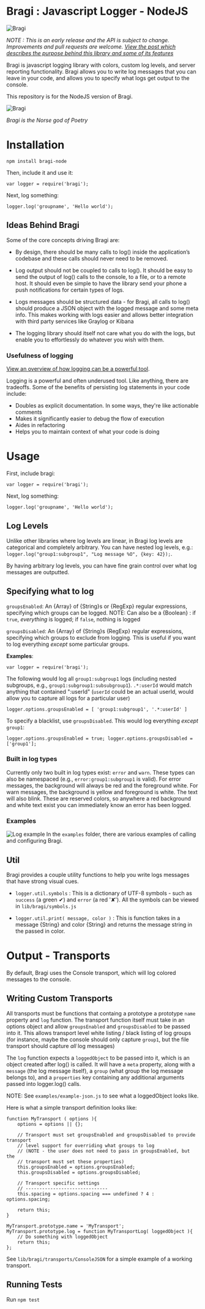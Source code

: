 # Bragi : Javascript Logger - NodeJS 

![Bragi](http://s3.amazonaws.com/vasir-assets/bragi/bragi-log-small.gif)

*NOTE : This is an early release and the API is subject to change. Improvements and pull requests are welcome. [View the post which describes the purpose behind this library and some of its features](http://vasir.net/blog/development/how-logging-made-me-a-better-developer)*

Bragi is javascript logging library with colors, custom log levels, and server reporting functionality. Bragi allows you to write log messages that you can leave in your code, and allows you to specify what logs get output to the console.

This repository is for the NodeJS version of Bragi. 

![Bragi](http://38.media.tumblr.com/tumblr_lcdao4PDgj1qbz35lo1_500.jpg)

*Bragi is the Norse god of Poetry*

# Installation

`npm install bragi-node`

Then, include it and use it:

`var logger = require('bragi');`

Next, log something:

`logger.log('groupname', 'Hello world');`



## Ideas Behind Bragi

Some of the core concepts driving Bragi are:

* By design, there should be many calls to log() inside the application’s codebase and these calls should never need to be removed. 

* Log output should not be coupled to calls to log(). It should be easy to send the output of log() calls to the console, to a file, or to a remote host. It should even be simple to have the library send your phone a push notifications for certain types of logs.

* Logs messages should be structured data - for Bragi, all calls to log() should produce a JSON object with the logged message and some meta info. This makes working with logs easier and allows better integration with third party services like Graylog or Kibana

* The logging library should itself not care what you do with the logs, but enable you to effortlessly do whatever you wish with them.


### Usefulness of logging

[View an overview of how logging can be a powerful tool](http://vasir.net/blog/development/how-logging-made-me-a-better-developer).

Logging is a powerful and often underused tool. Like anything, there are tradeoffs. Some of the benefits of persisting log statements in your code include:

* Doubles as explicit documentation. In some ways, they're like actionable comments
* Makes it significantly easier to debug the flow of execution
* Aides in refactoring
* Helps you to maintain context of what your code is doing


# Usage
First, include bragi:

`var logger = require('bragi');`

Next, log something:

`logger.log('groupname', 'Hello world');`


## Log Levels
Unlike other libraries where log levels are linear, in Bragi log levels are categorical and completely arbitrary. You can have nested log levels, e.g.: `logger.log("group1:subgroup1", "Log message %O", {key: 42});`. 

By having arbitrary log levels, you can have fine grain control over what log messages are outputted. 

## Specifying what to log

`groupsEnabled`: An {Array} of {String}s or {RegExp} regular expressions, specifying which groups can be logged. NOTE: Can also be a {Boolean} : if `true`, *everything* is logged; if `false`, nothing is logged

`groupsDisabled`: An {Array} of {String}s {RegExp} regular expressions, specifying which groups to exclude from logging. This is useful if you want to log everything *except* some particular groups.

**Examples**:

`var logger = require('bragi');`

The following would log all `group1:subgroup1` logs (including nested subgroups, e.g., `group1:subgroup1:subsubgroup1`). `.*:userId` would match anything that contained ":userId" (`userId` could be an actual userId, would allow you to capture all logs for a particular user)

`logger.options.groupsEnabled = [ 'group1:subgroup1', '.*:userId' ]` 

To specify a blacklist, use `groupsDisabled`. This would log everything *except* `group1`:

`logger.options.groupsEnabled = true; logger.options.groupsDisabled = ['group1'];`  

### Built in log types
Currently only two built in log types exist: `error` and `warn`. These types can also be namespaced (e.g., `error:group1:subgroup1` is valid). For error messages, the background will always be red and the foreground white. For warn messages, the background is yellow and foreground is white. The text will also blink. These are reserved colors, so anywhere a red background and white text exist you can immediately know an error has been logged.

### Examples
![Log example](http://s3.amazonaws.com/vasir-assets/bragi/bragi-log-still-small.png)
In the `examples` folder, there are various examples of calling and configuring Bragi.

## Util
Bragi provides a couple utility functions to help you write logs messages that have strong visual cues.

* `logger.util.symbols` : This is a dictionary of UTF-8 symbols - such as `success` (a green ✔︎) and  `error` (a red '✘'). All the symbols can be viewed in `lib/bragi/symbols.js`

* `logger.util.print( message, color )` : This is function takes in a message {String} and color {String} and returns the message string in the passed in color.

# Output - Transports
By default, Bragi uses the Console transport, which will log colored messages to the console.

## Writing Custom Transports
All transports must be functions that containg a prototype a prototype `name` property and `log` function. The transport function itself must take in an options object and allow `groupsEnabled` and `groupsDisabled` to be passed into it. This allows transport level white listing / black listing of log groups (for instance, maybe the console should only capture `group1`, but the file transport should capture *all* log messages)

The `log` function expects a `loggedObject` to be passed into it, which is an object created after log() is called. It will have a `meta` property, along with a `message` (the log message itself), a `group` (what group the log message belongs to), and a `properties` key containing any additional arguments passed into logger.log() calls.

NOTE: See `examples/example-json.js` to see what a loggedObject looks like.

Here is what a simple transport definition looks like:

    function MyTransport ( options ){
        options = options || {};

        // Transport must set groupsEnabled and groupsDisabled to provide transport 
        // level support for overriding what groups to log
        // (NOTE - the user does not need to pass in groupsEnabled, but the 
        // transport must set these properties)
        this.groupsEnabled = options.groupsEnabled;
        this.groupsDisabled = options.groupsDisabled;

        // Transport specific settings
        // ------------------------------
        this.spacing = options.spacing === undefined ? 4 : options.spacing;

        return this;
    }

    MyTransport.prototype.name = 'MyTransport';
    MyTransport.prototype.log = function MyTransportLog( loggedObject ){
        // Do something with loggedObject 
        return this;
    };


See `lib/bragi/transports/ConsoleJSON` for a simple example of a working transport.


## Running Tests
Run `npm test`
